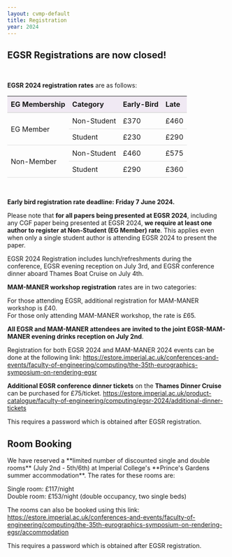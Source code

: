 ```yaml
---
layout: cvmp-default
title: Registration
year: 2024
---
```


<h2>EGSR Registrations are now closed!</h2>
<br>

**EGSR 2024 registration rates** are as follows:
<style>
table {
  border-collapse: collapse;
  width: 100%;
}

th {
  padding: 8px;
  text-align: left;
  border-bottom: 2px solid #DDD;
  background-color: #F0E9F3;
}
td {
  padding: 8px;
  text-align: left;
  border-bottom: 1px solid #DDD;
}

tr:hover {background-color: #F8F7F8;}
</style>

<table>
    <thead>
        <tr>
            <th>EG Membership</th>
            <th>Category</th>
            <th>Early-Bird</th>
            <th>Late</th>
        </tr>
    </thead>
    <tbody>
        <tr>
            <td rowspan=2>EG Member</td>
            <td>Non-Student</td>
            <td>£370</td>
            <td>£460</td>
        </tr>
        <tr>
            <td>Student</td>
            <td>£230</td>
            <td>£290</td>
        </tr>
        <tr>
            <td rowspan=2>Non-Member</td>
            <td>Non-Student</td>
            <td>£460</td>
            <td>£575</td>
        </tr>
        <tr>
            <td>Student</td>
            <td>£290</td>
            <td>£360</td>
        </tr>
    </tbody>
</table>
<br>

**Early bird registration rate deadline: Friday 7 June 2024.**

Please note that **for all papers being presented at EGSR 2024**, including any CGF paper being presented at EGSR 2024, **we require at least one author to register at Non-Student (EG Member) rate**. This applies even when only a single student author is attending EGSR 2024 to present the paper.


EGSR 2024 Registration includes lunch/refreshments during the conference, EGSR evening reception on July 3rd, and EGSR conference dinner aboard Thames Boat Cruise on July 4th.
<br>

**MAM-MANER workshop registration** rates are in two categories:

For those attending EGSR, additional registration for MAM-MANER workshop is £40.<br>
For those only attending MAM-MANER workshop, the rate is £65.

**All EGSR and MAM-MANER attendees are invited to the joint EGSR-MAM-MANER evening drinks reception on July 2nd**. 
<br>

Registration for both EGSR 2024 and MAM-MANER 2024 events can be done at the following link:
<https://estore.imperial.ac.uk/conferences-and-events/faculty-of-engineering/computing/the-35th-eurographics-symposium-on-rendering-egsr>


**Additional EGSR conference dinner tickets** on the **Thames Dinner Cruise** can be purchased for £75/ticket.
<https://estore.imperial.ac.uk/product-catalogue/faculty-of-engineering/computing/egsr-2024/additional-dinner-tickets>

This requires a password which is obtained after EGSR registration.
<br>


<h2>Room Booking</h2>
We have reserved a **limited number of discounted single and double rooms** (July 2nd - 5th/6th) at Imperial College's **Prince's Gardens summer accommodation**. The rates for these rooms are:

Single room: £117/night<br>
Double room: £153/night (double occupancy, two single beds)
 
The rooms can also be booked using this link:
<https://estore.imperial.ac.uk/conferences-and-events/faculty-of-engineering/computing/the-35th-eurographics-symposium-on-rendering-egsr/accommodation>

This requires a password which is obtained after EGSR registration. 
